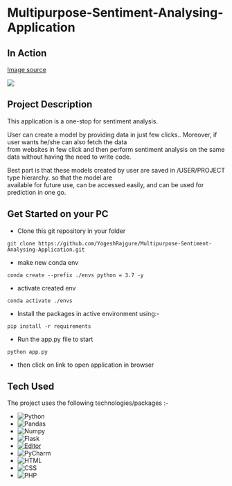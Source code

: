 # Multipurpose-Sentiment-Analysing-Application

## In Action

[Image source](https://en.wikipedia.org/wiki/MNIST_database#/media/File:MnistExamples.png)

![](https://upload.wikimedia.org/wikipedia/commons/2/27/MnistExamples.png)

## Project Description

This application is a one-stop for sentiment analysis.

User can create a model by providing data in just few clicks.. Moreover, if user wants he/she can also fetch the data\
from websites in few click and then perform sentiment analysis on the same data without having the need to write code.

Best part is that these models created by user are saved in /USER/PROJECT type hierarchy. so that the model are\
available for future use, can be accessed easily, and can be used for prediction in one go.



## Get Started on your PC


* Clone this git repository in your folder
```commandline
git clone https://github.com/YogeshRajgure/Multipurpose-Sentiment-Analysing-Application.git
```
* make new conda env
```commandline
conda create --prefix ./envs python = 3.7 -y
```
* activate created env
```commandline
conda activate ./envs
```
* Install the packages in active environment using:-
```commandline
pip install -r requirements
```
* Run the app.py file to start
```commandline
python app.py
```
* then click on link to open application in browser


## Tech Used

The project uses the following technologies/packages :- 

- ![Python](https://img.shields.io/badge/Python-3776AB?style=flat-square&logo=python&logoColor=white)
- ![Pandas](https://img.shields.io/badge/-Pandas-150458?logo=pandas&logoColor=white) 
- ![Numpy](https://img.shields.io/badge/-Numy-013243?logo=numpy&logoColor=white)
- ![Flask](https://img.shields.io/badge/-Flask-150458?logo=Flask&logoColor=Blue)
- [![Editor](https://img.shields.io/badge/Editor-VSCode-blue?style=flat-square&logo=visual-studio-code&logoColor=white)](https://code.visualstudio.com/)
- ![PyCharm](https://img.shields.io/badge/-PyCharm-000000?logo=pycharm&logoColor=white)
- ![HTML](https://img.shields.io/badge/-HTML-150458?logo=html5&logoColor=red)
- ![CSS](https://img.shields.io/badge/-CSS-150458?logo=css3&logoColor=white)
- ![PHP](https://img.shields.io/badge/-PHP-3776AB?logo=php&logoColor=white)
